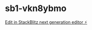 # sb1-vkn8ybmo

[Edit in StackBlitz next generation editor ⚡️](https://stackblitz.com/~/github.com/uopcoffee/sb1-vkn8ybmo)